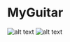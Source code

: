# MyGuitar

![alt text](https://ltdfoto.ru/images/2023/04/28/chrome_A0RrzITCM3.png)
![alt text](https://ltdfoto.ru/images/2023/04/28/chrome_RduCvto47c.png)
